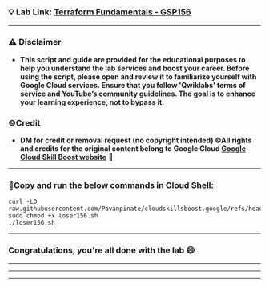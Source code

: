 
### 💡 Lab Link: [Terraform Fundamentals - GSP156](https://www.cloudskillsboost.google/focuses/1208?parent=catalog)


---

### ⚠️ Disclaimer
- **This script and guide are provided for  the educational purposes to help you understand the lab services and boost your career. Before using the script, please open and review it to familiarize yourself with Google Cloud services. Ensure that you follow 'Qwiklabs' terms of service and YouTube’s community guidelines. The goal is to enhance your learning experience, not to bypass it.**

### ©Credit
- **DM for credit or removal request (no copyright intended) ©All rights and credits for the original content belong to Google Cloud [Google Cloud Skill Boost website](https://www.cloudskillsboost.google/)** 🙏

---

### 🚨Copy and run the below commands in Cloud Shell:


```
curl -LO raw.githubusercontent.com/Pavanpinate/cloudskillsboost.google/refs/heads/main/Terraform%20Fundamentals/loser156.sh
sudo chmod +x loser156.sh
./loser156.sh
```

---

### Congratulations, you're all done with the lab 😄

---


---


---
